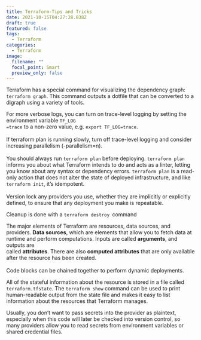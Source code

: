 ```yaml
---
title: Terraform-Tips and Tricks
date: 2021-10-15T04:27:28.838Z
draft: true
featured: false
tags:
  - Terraform
categories:
  - Terraform
image:
  filename: ""
  focal_point: Smart
  preview_only: false
---
```

Terraform has a special command for visualizing the dependency graph: `terraform graph`. This command outputs a dotfile that can be converted to a digraph using a variety of tools.

For more verbose logs, you can turn on trace-level logging by setting the environment variable `TF_LOG`\
`=trace` to a non-zero value, e.g. `export TF_LOG=trace`.\
\
If terraform plan is running slowly, turn off trace-level logging and consider increasing parallelism (-parallelism=n).\
\
You should always run `terraform plan` before deploying. `terraform plan` informs you about what Terraform intends to do and acts as a linter, letting you know about any syntax or dependency errors. `terraform plan` is a read-only action that does not alter the state of deployed infrastructure, and like `terraform init`, it’s idempotent.\
\
Version lock any providers you use, whether they are implicitly or explicitly defined, to ensure that any deployment you make is repeatable.

Cleanup is done with a `terraform destroy `command

The major elements of Terraform are resources, data sources, and providers. **Data sources**, which are elements that allow you to fetch data at runtime and perform computations. Inputs are called **arguments**, and outputs are\
called **attributes**. There are also **computed attributes** that are only available after the resource has been created.\
\
Code blocks can be chained together to perform dynamic deployments.

All of the stateful information about the resource is stored in a file called `terraform.tfstate`.  The `terraform show` command can be used to print human-readable output from the state file and makes it easy to list information about the resources that Terraform manages.

Usually, you don’t want to pass secrets into the provider as plaintext, especially when this code will later be checked into version control, so many providers allow you to read secrets from environment variables or shared credential files.